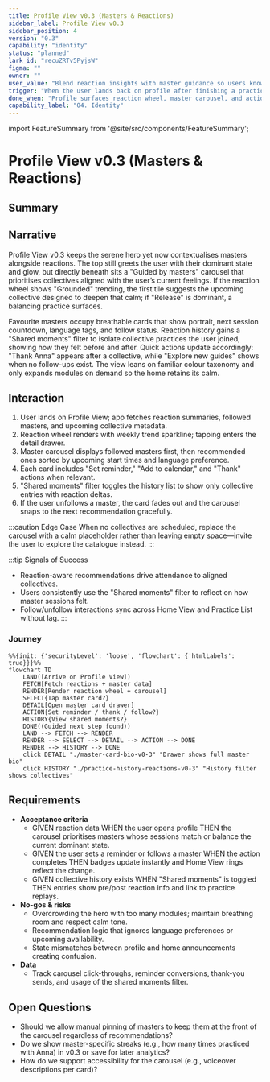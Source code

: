 ```yaml
---
title: Profile View v0.3 (Masters & Reactions)
sidebar_label: Profile View v0.3
sidebar_position: 4
version: "0.3"
capability: "identity"
status: "planned"
lark_id: "recuZRTv5PyjsW"
figma: ""
owner: ""
user_value: "Blend reaction insights with master guidance so users know who to follow and which collective to join next."
trigger: "When the user lands back on profile after finishing a practice, opening the app, or following a master."
done_when: "Profile surfaces reaction wheel, master carousel, and actionable shortcuts that respect calm design and sync with Home View announcements."
capability_label: "04. Identity"
---
```


import FeatureSummary from '@site/src/components/FeatureSummary';

# Profile View v0.3 (Masters & Reactions)

## Summary

<FeatureSummary />

## Narrative
Profile View v0.3 keeps the serene hero yet now contextualises masters alongside reactions. The top still greets the user with their dominant state and glow, but directly beneath sits a "Guided by masters" carousel that prioritises collectives aligned with the user’s current feelings. If the reaction wheel shows "Grounded" trending, the first tile suggests the upcoming collective designed to deepen that calm; if "Release" is dominant, a balancing practice surfaces.

Favourite masters occupy breathable cards that show portrait, next session countdown, language tags, and follow status. Reaction history gains a "Shared moments" filter to isolate collective practices the user joined, showing how they felt before and after. Quick actions update accordingly: "Thank Anna" appears after a collective, while "Explore new guides" shows when no follow-ups exist. The view leans on familiar colour taxonomy and only expands modules on demand so the home retains its calm.

## Interaction
1. User lands on Profile View; app fetches reaction summaries, followed masters, and upcoming collective metadata.
2. Reaction wheel renders with weekly trend sparkline; tapping enters the detail drawer.
3. Master carousel displays followed masters first, then recommended ones sorted by upcoming start times and language preference.
4. Each card includes "Set reminder," "Add to calendar," and "Thank" actions when relevant.
5. "Shared moments" filter toggles the history list to show only collective entries with reaction deltas.
6. If the user unfollows a master, the card fades out and the carousel snaps to the next recommendation gracefully.

:::caution Edge Case
When no collectives are scheduled, replace the carousel with a calm placeholder rather than leaving empty space—invite the user to explore the catalogue instead.
:::

:::tip Signals of Success
- Reaction-aware recommendations drive attendance to aligned collectives.
- Users consistently use the "Shared moments" filter to reflect on how master sessions felt.
- Follow/unfollow interactions sync across Home View and Practice List without lag.
:::

### Journey

```mermaid
%%{init: {'securityLevel': 'loose', 'flowchart': {'htmlLabels': true}}}%%
flowchart TD
    LAND([Arrive on Profile View])
    FETCH[Fetch reactions + master data]
    RENDER[Render reaction wheel + carousel]
    SELECT{Tap master card?}
    DETAIL[Open master card drawer]
    ACTION{Set reminder / thank / follow?}
    HISTORY{View shared moments?}
    DONE((Guided next step found))
    LAND --> FETCH --> RENDER
    RENDER --> SELECT --> DETAIL --> ACTION --> DONE
    RENDER --> HISTORY --> DONE
    click DETAIL "./master-card-bio-v0-3" "Drawer shows full master bio"
    click HISTORY "./practice-history-reactions-v0-3" "History filter shows collectives"
```

## Requirements
- **Acceptance criteria**
  - GIVEN reaction data WHEN the user opens profile THEN the carousel prioritises masters whose sessions match or balance the current dominant state.
  - GIVEN the user sets a reminder or follows a master WHEN the action completes THEN badges update instantly and Home View rings reflect the change.
  - GIVEN collective history exists WHEN "Shared moments" is toggled THEN entries show pre/post reaction info and link to practice replays.
- **No-gos & risks**
  - Overcrowding the hero with too many modules; maintain breathing room and respect calm tone.
  - Recommendation logic that ignores language preferences or upcoming availability.
  - State mismatches between profile and home announcements creating confusion.
- **Data**
  - Track carousel click-throughs, reminder conversions, thank-you sends, and usage of the shared moments filter.

## Open Questions
- Should we allow manual pinning of masters to keep them at the front of the carousel regardless of recommendations?
- Do we show master-specific streaks (e.g., how many times practiced with Anna) in v0.3 or save for later analytics?
- How do we support accessibility for the carousel (e.g., voiceover descriptions per card)?
